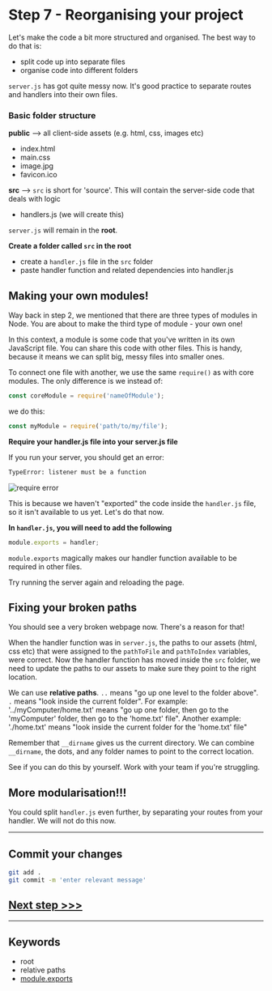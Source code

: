 # Step 7 - Reorganising your project

Let's make the code a bit more structured and organised. The best way to do that is:

* split code up into separate files
* organise code into different folders

`server.js` has got quite messy now. It's good practice to separate routes and handlers into their own files.

### Basic folder structure

**public** --> all client-side assets (e.g. html, css, images etc)
* index.html
* main.css
* image.jpg
* favicon.ico

**src** --> `src` is short for 'source'. This will contain the server-side code that deals with logic
* handlers.js (we will create this)

`server.js` will remain in the **root**.

**Create a folder called `src` in the root**

* create a `handler.js` file in the `src` folder
* paste handler function and related dependencies into handler.js


## Making your own modules!

Way back in step 2, we mentioned that there are three types of modules in Node. You are about to make the third type of module - your own one!

In this context, a module is some code that you've written in its own JavaScript file. You can share this code with other files. This is handy, because it means we can split big, messy files into smaller ones.

To connect one file with another, we use the same `require()` as with core modules. The only difference is we instead of:
```js
const coreModule = require('nameOfModule');
```

we do this:
```js
const myModule = require('path/to/my/file');
```

**Require your handler.js file into your server.js file**

If you run your server, you should get an error:
```bash
TypeError: listener must be a function
```
![require error](readme-images/step7-require-error.png)

This is because we haven't "exported" the code inside the `handler.js` file, so it isn't available to us yet. Let's do that now.

**In `handler.js`, you will need to add the following**

```js
module.exports = handler;
```

`module.exports` magically makes our handler function available to be required in other files.

Try running the server again and reloading the page.

## Fixing your broken paths

You should see a very broken webpage now. There's a reason for that!

When the handler function was in `server.js`, the paths to our assets (html, css etc) that were assigned to the `pathToFile` and `pathToIndex` variables, were correct. Now the handler function has moved inside the `src` folder, we need to update the paths to our assets to make sure they point to the right location.

We can use **relative paths**. `..` means "go up one level to the folder above".  `.` means "look inside the current folder". For example: '../myComputer/home.txt' means "go up one folder, then go to the 'myComputer' folder, then go to the 'home.txt' file". Another example: './home.txt' means "look inside the current folder for the 'home.txt' file"

Remember that `__dirname` gives us the current directory. We can combine `__dirname`, the dots, and any folder names to point to the correct location.

See if you can do this by yourself. Work with your team if you're struggling.


## More modularisation!!!

You could split `handler.js` even further, by separating your routes from your handler. We will not do this now.

---
## Commit your changes

```bash
git add .
git commit -m 'enter relevant message'
```

## [**Next step >>>**](step08.md)

---
## Keywords
* root
* relative paths
* [module.exports](http://www.sitepoint.com/understanding-module-exports-exports-node-js/)
